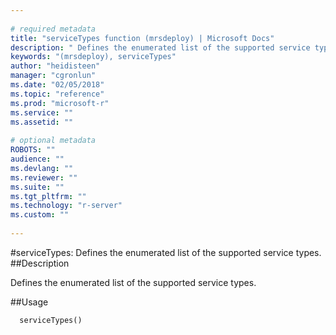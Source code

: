 ```yaml
--- 
 
# required metadata 
title: "serviceTypes function (mrsdeploy) | Microsoft Docs" 
description: " Defines the enumerated list of the supported service types. " 
keywords: "(mrsdeploy), serviceTypes" 
author: "heidisteen" 
manager: "cgronlun" 
ms.date: "02/05/2018" 
ms.topic: "reference" 
ms.prod: "microsoft-r" 
ms.service: "" 
ms.assetid: "" 
 
# optional metadata 
ROBOTS: "" 
audience: "" 
ms.devlang: "" 
ms.reviewer: "" 
ms.suite: "" 
ms.tgt_pltfrm: "" 
ms.technology: "r-server" 
ms.custom: "" 
 
--- 
```

 
 
 
 
 #serviceTypes: Defines the enumerated list of the supported service types. 
 ##Description
 
Defines the enumerated list of the supported service types.
 
 
 ##Usage

```   
  serviceTypes()
 
```
 
